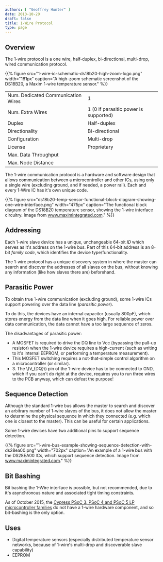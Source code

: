 ```yaml
---
authors: [ "Geoffrey Hunter" ]
date: 2013-10-20
draft: false
title: 1-Wire Protocol
type: page
---
```


<h2>Overview</h2>

<p>The 1-wire protocol is a one wire, half-duplex, bi-directional, multi-drop, wired communication protocol.</p>

{{% figure src="1-wire-ic-schematic-ds18b20-high-zoom-logo.png" width="181px" caption="A high-zoom schematic screenshot of the DS18B20, a Maxim 1-wire temperature sensor."  %}}

<table>
    <tbody>
        <tr>
            <td>Num. Dedicated Communication Wires</td>
            <td>1</td>
        </tr>
        <tr>
            <td>Num. Extra Wires</td>
            <td>1 (0 if parasitic power is supported)</td>
        </tr>
        <tr >
            <td>Duplex</td>
            <td>Half-duplex</td>
        </tr>
        <tr >
            <td>Directionality</td>
            <td>Bi-directional</td>
        </tr>
        <tr >
            <td>Configuration</td>
            <td>Multi-drop</td>
        </tr>
        <tr >
            <td>License</td>
            <td>Proprietary</td>
        </tr>
        <tr>
            <td>Max. Data Throughput</td>
            <td></td>
        </tr>
        <tr>
            <td>Max. Node Distance</td>
            <td></td>
        </tr>
    </tbody>
</table>

<p>The 1-wire communication protocol is a hardware and software design that allows communication between a microcontroller and other ICs, using only a single wire (excluding ground, and if needed, a power rail). Each and every 1-Wire IC has it's own unique code.</p>

{{% figure src="ds18b20-temp-sensor-functional-block-diagram-showing-one-wire-interface.png" width="475px" caption="The functional block diagram of the DS18B20 temperature sensor, showing the 1-wire interface circuitry. Image from www.maximintegrated.com."  %}}

## Addressing

Each 1-wire slave device has a unique, unchangeable 64-bit _ID_ which serves as it's address on the 1-wire bus. Part of this 64-bit address is an 8-bit _family code_, which identifies the device type/functionality.

The 1-wire protocol has a unique discovery system in where the master can search and discover the addresses of all slaves on the bus, without knowing any information (like how slaves there are) beforehand.

## Parasitic Power

To obtain true 1-wire communication (excluding ground), some 1-wire ICs support powering over the data line (_parasitic power_).

<p>To do this, the devices have an internal capacitor (usually 800pF), which stores energy from the data line when it goes high. For reliable power over data communication, the data cannot have a too large sequence of zeros.</p>

<p>The disadvantages of parasitic power:</p>

<ul>
  <li>A MOSFET is required to drive the DQ line to Vcc (bypassing the pull-up resistor) when the 1-wire device requires a high-current (such as writing to it's internal EEPROM, or performing a temperature measurement).</li>
  <li>This MOSFET switching requires a not-that-simple control algorithm on a microcontroller (or similar).</li>
  <li>3. The \(V_{DQ}\) pin of the 1-wire device has to be connected to GND, which if you can't do right at the device, requires you to run three wires to the PCB anyway, which can defeat the purpose!</li>
</ul>

<h2>Sequence Detection</h2>

<p>Although the standard 1-wire bus allows the master to search and discover an arbitrary number of 1-wire slaves of the bus, it does not allow the master to determine the physical sequence in which they connected (e.g. which one is closest to the master). This can be useful for certain applications.</p>

Some 1-wire devices have two additional pins to support sequence detection.

{{% figure src="1-wire-bus-example-showing-sequence-detection-with-ds28ea00.png" width="702px" caption="An example of a 1-wire bus with the DS28EA00 ICs, which support sequence detection. Image from www.maximintegrated.com."  %}}

## Bit Bashing

Bit bashing the 1-Wire interface is possible, but not recommended, due to it's asynchronous nature and associated tight timing constraints.

As of October 2015, the [Cypress PSoC 3, PSoC 4 and PSoC 5 LP microcontroller families](/programming/microcontrollers/psoc) do not have a 1-wire hardware component, and so bit-bashing is the only option.

## Uses

* Digital temperature sensors (especially distributed temperature sensor networks, because of 1-wire's multi-drop and discoverable slave capability)
* EEPROM
